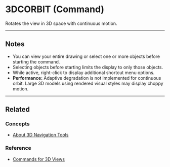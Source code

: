 # 3DCORBIT (Command)

Rotates the view in 3D space with continuous motion.

---

## Notes
- You can view your entire drawing or select one or more objects before starting the command.  
- Selecting objects before starting limits the display to only those objects.  
- While active, right-click to display additional shortcut menu options.  
- **Performance:** Adaptive degradation is not implemented for continuous orbit. Large 3D models using rendered visual styles may display choppy motion.  

---

## Related
### Concepts
- [About 3D Navigation Tools](../concepts/about-3d-navigation-tools.md)  

### Reference
- [Commands for 3D Views](../reference/commands-for-3d-views.md)
